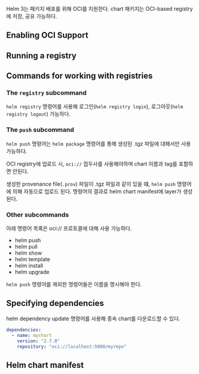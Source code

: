 Helm 3는 패키지 배포를 위해 OCI를 지원한다. chart 패키지는 OCI-based registry에 저장, 공유 가능하다.

## Enabling OCI Support

## Running a registry

## Commands for working with registries
### The `registry` subcommand
`helm registry` 명령어를 사용해 로그인(`helm registry login`), 로그아웃(`helm registry logout`) 가능하다.

### The `push` subcommand
`helm push` 명령어는 `helm package` 명령어를 통해 생성된 .tgz 파일에 대해서만 사용가능하다.

OCI registry에 업로드 시, `oci://` 접두사를 사용해야하며 chart 이름과 tag를 포함하면 안된다.

생성한 provenance file(`.prov`) 파일이 .tgz 파일과 같이 있을 떄, `helm push` 명령어에 의해 자동으로 업로드 된다. 명령어의 결과로 helm chart manifest에 layer가 생성된다.

### Other subcommands
아래 명령어 목록은 oci:// 프로토콜에 대해 사용 가능하다.

- helm push
- helm pull
- helm show
- helm template
- helm install
- helm upgrade

`helm push` 명령어를 제외한 명령어들은 이름을 명시해야 한다.

## Specifying dependencies
helm dependency update 명령어를 사용해 종속 chart를 다운로드할 수 있다.

``` yaml
dependencies:
  - name: mychart
    version: "2.7.0"
    repository: "oci://localhost:5000/myrepo"
```

## Helm chart manifest